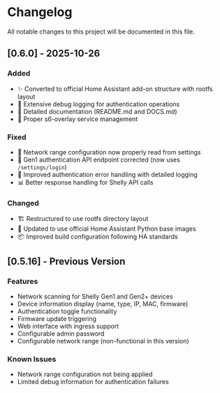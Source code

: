 # Changelog

All notable changes to this project will be documented in this file.

## [0.6.0] - 2025-10-26

### Added
- ✨ Converted to official Home Assistant add-on structure with rootfs layout
- 🐛 Extensive debug logging for authentication operations
- 📝 Detailed documentation (README.md and DOCS.md)
- 🔧 Proper s6-overlay service management

### Fixed
- 🐛 Network range configuration now properly read from settings
- 🔐 Gen1 authentication API endpoint corrected (now uses `/settings/login`)
- 🔐 Improved authentication error handling with detailed logging
- 📊 Better response handling for Shelly API calls

### Changed
- 🏗️ Restructured to use rootfs directory layout
- 🐳 Updated to use official Home Assistant Python base images
- 📦 Improved build configuration following HA standards

## [0.5.16] - Previous Version

### Features
- Network scanning for Shelly Gen1 and Gen2+ devices
- Device information display (name, type, IP, MAC, firmware)
- Authentication toggle functionality
- Firmware update triggering
- Web interface with ingress support
- Configurable admin password
- Configurable network range (non-functional in this version)

### Known Issues
- Network range configuration not being applied
- Limited debug information for authentication failures
